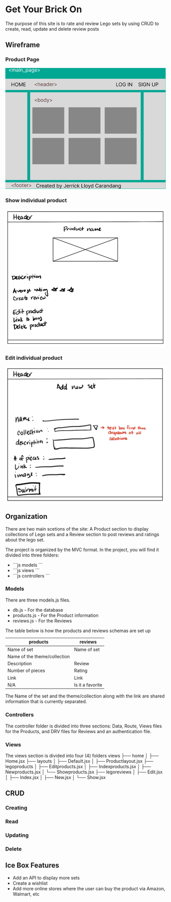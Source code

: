 <h1>Get Your Brick On</h1>
<p>The purpose of this site is to rate and review Lego sets by using CRUD to create, read, update and delete review posts</p>

<h2>Wireframe</h2>
<h3>Product Page</h3>

![Page1](public/Readme/product_page_WF.png)

<h3>Show individual product</h3>

![Page1](public/Readme/single_product_page.png)

<h3>Edit individual product</h3>

![Page1](public/Readme/edit_product_pg.png)

<h2>Organization</h2>
There are two main scetions of the site: A Product section to display collections of Lego sets and a Review section to post reviews and ratings about the lego set. 

The project is organized by the MVC format. In the project, you will find it divided into three folders: 

<ul>
<li>
```js
models
  ```
</li>
<li>
```js
views
  ```
</li>
<li>
```js
controllers
  ```
</li>
</ul>

<h3>Models</h3>
There are three models.js files.
<ul>
<li>db.js - For the database</li>
<li>products.js - For the Product information</li>
<li>reviews.js - For the Reviews </li>
</ul>
The table below is how the products and reviews schemas are set up 

|     products    |     reviews    |
|-----------------|----------------|
|   Name of set   |  Name of set   |
|    Name of the theme/collection  |
|   Description   |    Review      |
| Number of pieces|     Rating     |
|      Link       |      Link      |
|      N/A        |Is it a favorite|

The Name of the set and the theme/collection along with the link are shared information that is currently separated. 

<h3>Controllers</h3>

The controller folder is divided into three sections: Data, Route, Views files for the Products, and DRV files for Reviews and an authentication file. 

<h3>Views</h3>

The views section is divided into four (4) folders 
views
├── home
│   ├── Home.jsx
├── layouts
│   ├── Default.jsx
│   ├── Productlayout.jsx
├── legoproducts
│   ├── Editproducts.jsx
│   ├── Indexproducts.jsx
│   ├── Newproducts.jsx
│   └── Showproducts.jsx
├── legoreviews
│   ├── Edit.jsx
│   ├── Index.jsx
│   ├── New.jsx
│   └── Show.jsx

<h2>CRUD</h2>
<h3>Creating</h3>

<h3>Read</h3>

<h3>Updating</h3>

<h3>Delete</h3>

<h2>Ice Box Features</h2>
<ul>
<li>Add an API to display more sets</li>
<li>Create a wishlist</li>
<li>Add more online stores where the user can buy the product via Amazon, Walmart, etc</li>
</ul>

 <!-- <h2>Home Page</h2>
![Alt text](/README/original_wireframe.png "Original wireframe") -->

<!-- Above is the basic setup for the main page of the site. For now, the six boxes are potential Lego set pics.

To simplify the scale, I want to start with one theme collection and expand using a API. 

☐ Screenshot(s): Images of your actual app.

☐ Technologies Used: List of the technologies used, e.g., JavaScript, HTML, CSS...

☐ Getting Started: In this section include the link to your deployed app and any instructions you deem important.

☐ Next Steps: Planned future enhancements (icebox items).

☐ Restful route table -->

<!-- | Action |       URL      | HTTP Verb | JSX View |     Mongoose Method      |
|--------|----------------|-----------|----------|--------------------------|
| Index  |    /review/    |  GET      |Index.jsx |       Review.find()      |
|  Show  | /review/:id    |  GET      | Show.jsx |      Review.findById()   |
|   New  | /review/new    |  GET      | New.jsx  |           none           |
|Create  |    /review/    |  POST     |   none   |  Review.create(req.body) |
|  Edit  |/review/:id/edit|  GET      | Edit.jsx |      Review.findById()   |
|Update  | /review/:id    |  PUT      |  none    |Review.findByIdAndUpdate()|
|Delete  |    /review/    |  DELETE   |  none    |Review.findByIdAndDelete()|   -->

